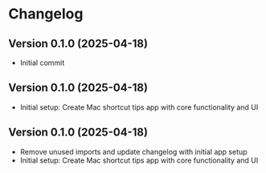 # Changelog

## Version 0.1.0 (2025-04-18)
* Initial commit
## Version 0.1.0 (2025-04-18)
* Initial setup: Create Mac shortcut tips app with core functionality and UI
## Version 0.1.0 (2025-04-18)
* Remove unused imports and update changelog with initial app setup
* Initial setup: Create Mac shortcut tips app with core functionality and UI